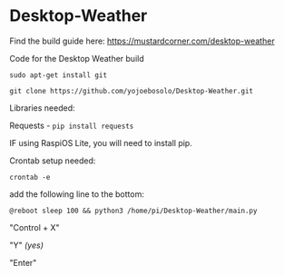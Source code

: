 # Desktop-Weather

Find the build guide here:
https://mustardcorner.com/desktop-weather


Code for the Desktop Weather build

```sudo apt-get install git```

```git clone https://github.com/yojoebosolo/Desktop-Weather.git```


Libraries needed:

Requests - ```pip install requests```

IF using RaspiOS Lite, you will need to install pip.


Crontab setup needed:

```crontab -e```

add the following line to the bottom: 

``` @reboot sleep 100 && python3 /home/pi/Desktop-Weather/main.py ```

"Control + X"

"Y" _(yes)_

"Enter"
